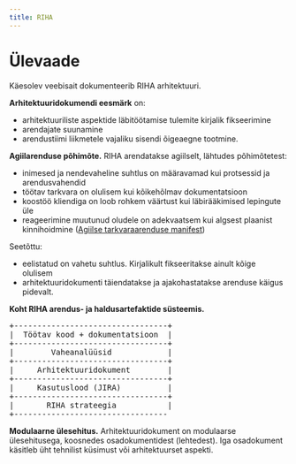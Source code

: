 ```yaml
---
title: RIHA
---
```


# Ülevaade

Käesolev veebisait dokumenteerib RIHA arhitektuuri.

__Arhitektuuridokumendi eesmärk__ on:
- arhitektuuriliste aspektide läbitöötamise tulemite kirjalik fikseerimine
- arendajate suunamine
- arendustiimi liikmetele vajaliku sisendi õigeaegne tootmine.

__Agiilarenduse põhimõte.__ RIHA arendatakse agiilselt, lähtudes põhimõtetest:
- inimesed ja nendevaheline suhtlus on määravamad kui protsessid ja arendusvahendid
- töötav tarkvara on olulisem kui kõikehõlmav dokumentatsioon
- koostöö kliendiga on loob rohkem väärtust kui läbirääkimised lepingute üle
- reageerimine muutunud oludele on adekvaatsem kui algsest plaanist kinnihoidmine ([Agiilse tarkvaraarenduse manifest](http://agilemanifesto.org/iso/et/manifesto.html))

Seetõttu:
- eelistatud on vahetu suhtlus. Kirjalikult fikseeritakse ainult kõige olulisem
- arhitektuuridokumenti täiendatakse ja ajakohastatakse arenduse käigus pidevalt.

__Koht RIHA arendus- ja haldusartefaktide süsteemis.__

<pre>
+---------------------------------+
|  Töötav kood + dokumentatsioon  |
+---------------------------------+
|        Vaheanalüüsid            |
+---------------------------------+
|     Arhitektuuridokument        |
+---------------------------------+
|     Kasutuslood (JIRA)          |
+---------------------------------+
|       RIHA strateegia           |
+---------------------------------  
</pre>  

__Modulaarne ülesehitus.__ Arhitektuuridokument on modulaarse ülesehitusega, koosnedes osadokumentidest (lehtedest). Iga osadokument käsitleb üht tehnilist küsimust või arhitektuurset aspekti. 







